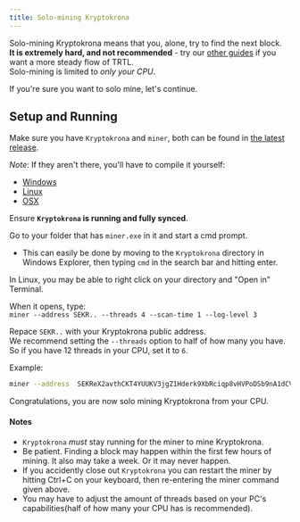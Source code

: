```yaml
---
title: Solo-mining Kryptokrona
---
```


Solo-mining Kryptokrona means that you, alone, try to find the next block.  
**It is extremely hard, and not recommended** - try our [other guides](../Mining) if you want a more steady flow of TRTL.  
Solo-mining is limited to *only your CPU*.

If you're sure you want to solo mine, let's continue.

## Setup and Running

Make sure you have  `Kryptokrona` and `miner`, both can be found in [the latest release](https://github.com/kryptokrona/kryptokrona/releases).    

*Note*: If they aren't there, you'll have to compile it yourself:

* [Windows](https://kryptokrona.se/Kryptokrona-win.zip)
* [Linux](https://kryptokrona.se/Kryptokrona-linux.zip)
* [OSX](https://kryptokrona.se/Kryptokrona-mac.zip)

Ensure **`Kryptokrona` is running and fully synced**.

Go to your folder that has `miner.exe` in it and start a cmd prompt.  

- This can easily be done by moving to the `Kryptokrona` directory in Windows Explorer, then typing `cmd` in the search bar and hitting enter.


In Linux, you may be able to right click on your directory and "Open in" Terminal.


When it opens, type:  
`miner --address SEKR.. --threads 4 --scan-time 1 --log-level 3`

Repace `SEKR..` with your Kryptokrona public address.  
We recommend setting the `--threads` option to half of how many you have. So if you have 12 threads in your CPU, set it to `6`.  

Example:  
```bash
miner --address  SEKReX2avthCKT4YUUKV3jgZ1Hderk9XbRciqp8vHVPoDSb9nA1dCV86Jia3TkD4jWgfxeh1AEYV3DKEAesSb7mSAvNqf6cB6kR --threads 4 --scan-time 1 --log-level 3
```

Congratulations, you are now solo mining Kryptokrona from your CPU.

#### Notes

* `Kryptokrona` *must* stay running for the miner to mine Kryptokrona.  
* Be patient. Finding a block may happen within the first few hours of mining. It also may take a week. Or it may never happen.  
* If you accidently close out `Kryptokrona` you can restart the miner by hitting Ctrl+C on your keyboard, then re-entering the miner command given above.  
* You may have to adjust the amount of threads based on your PC's capabilities(half of how many your CPU has is recommended).
